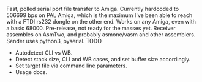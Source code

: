 Fast, polled serial port file transfer to Amiga.
Currently hardcoded to 506699 bps on PAL Amiga, which is the maximum I've been able to reach with a FTDI rs232 dongle on the other end.
Works on any Amiga, even with a basic 68000.
Pre-release, not ready for the masses yet.
Receiver assembles on AsmTwo, and probably asmone/vasm and other assemblers.
Sender uses python3, pyserial.
TODO
* Autodetect CLI vs WB.
* Detect stack size, CLI and WB cases, and set buffer size accordingly.
* Set target file via command line parameters.
* Usage docs.
